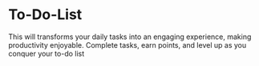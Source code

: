 # To-Do-List
This will transforms your daily tasks into an engaging experience, making productivity enjoyable. Complete tasks, earn points, and level up as you conquer your to-do list
